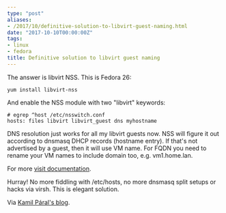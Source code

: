 ```yaml
---
type: "post"
aliases:
- /2017/10/definitive-solution-to-libvirt-guest-naming.html
date: "2017-10-10T00:00:00Z"
tags:
- linux
- fedora
title: Definitive solution to libvirt guest naming
---
```


The answer is libvirt NSS. This is Fedora 26:

    yum install libvirt-nss

And enable the NSS module with two "libvirt" keywords:

    # egrep ^host /etc/nsswitch.conf
    hosts: files libvirt libvirt_guest dns myhostname

DNS resolution just works for all my libvirt guests now. NSS will figure it
out according to dnsmasq DHCP records (hostname entry). If that's not
advertised by a guest, then it will use VM name. For FQDN you need to rename
your VM names to include domain too, e.g. vm1.home.lan.

For more [visit documentation](http://libvirt.org/nss.html).

Hurray! No more fiddling with /etc/hosts, no more dnsmasq split setups or
hacks via virsh. This is elegant solution.

Via [Kamil Páral's blog](https://kparal.wordpress.com/2017/10/06/ssh-to-your-vms-without-knowing-their-ip-address/#comment-6447).
